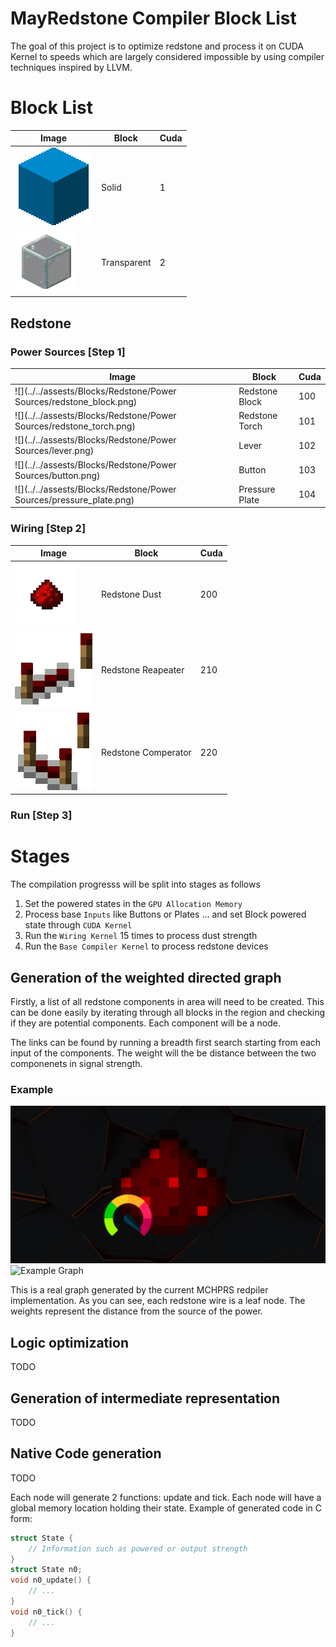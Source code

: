 # MayRedstone Compiler Block List

The goal of this project is to optimize redstone and process it on CUDA Kernel to speeds which are largely considered impossible by using compiler techniques inspired by LLVM.

# Block List

| Image                                                               | Block          | Cuda |
|---------------------------------------------------------------------|----------------|------|
| ![](../../assests/Blocks/Base/Solid.png)                            | Solid          | 1    |
| ![](../../assests/Blocks/Base/Glass.png)                            | Transparent    | 2    |


## Redstone
### Power Sources [Step 1]

| Image                                                               | Block          | Cuda |
|---------------------------------------------------------------------|----------------|------|
| ![](../../assests/Blocks/Redstone/Power Sources/redstone_block.png) | Redstone Block | 100  |
| ![](../../assests/Blocks/Redstone/Power Sources/redstone_torch.png) | Redstone Torch | 101  |
| ![](../../assests/Blocks/Redstone/Power Sources/lever.png)          | Lever          | 102  |
| ![](../../assests/Blocks/Redstone/Power Sources/button.png)         | Button         | 103  |
| ![](../../assests/Blocks/Redstone/Power Sources/pressure_plate.png) | Pressure Plate | 104  |

### Wiring [Step 2]

| Image                                                             | Block               | Cuda |
|-------------------------------------------------------------------|---------------------|------|
| ![](../../assests/Blocks/Redstone/Wiring/redstone_dust.png)       | Redstone Dust       | 200  |
| ![](../../assests/Blocks/Redstone/Wiring/redstone_repeater.png)   | Redstone Reapeater  | 210  |
| ![](../../assests/Blocks/Redstone/Wiring/redstone_comperator.png) | Redstone Comperator | 220  |

### Run [Step 3]


# Stages

The compilation progresss will be split into stages as follows

1. Set the powered states in the `GPU Allocation Memory`
2. Process base `Inputs` like Buttons or Plates ... and set Block powered state through `CUDA Kernel`
3. Run the `Wiring Kernel` 15 times to process dust strength
4. Run the `Base Compiler Kernel` to process redstone devices


## Generation of the weighted directed graph

Firstly, a list of all redstone components in area will need to be created. This can be done easily by iterating through all blocks in the region and checking if they are potential components. Each component will be a node.

The links can be found by running a breadth first search starting from each input of the components. The weight will the be distance between the two componenets in signal strength.

### Example

![Example In-Game](../../assests/Redstone-Template.png)
![Example Graph](img/ex1-graph.png)

This is a real graph generated by the current MCHPRS redpiler implementation.
As you can see, each redstone wire is a leaf node. The weights represent the distance from the source of the power.

## Logic optimization

TODO

## Generation of intermediate representation

TODO

## Native Code generation

TODO

Each node will generate 2 functions: update and tick. Each node will have a global memory location holding their state.
Example of generated code in C form:
```c
struct State {
    // Information such as powered or output strength
}
struct State n0;
void n0_update() {
    // ...
}
void n0_tick() {
    // ...
}
```